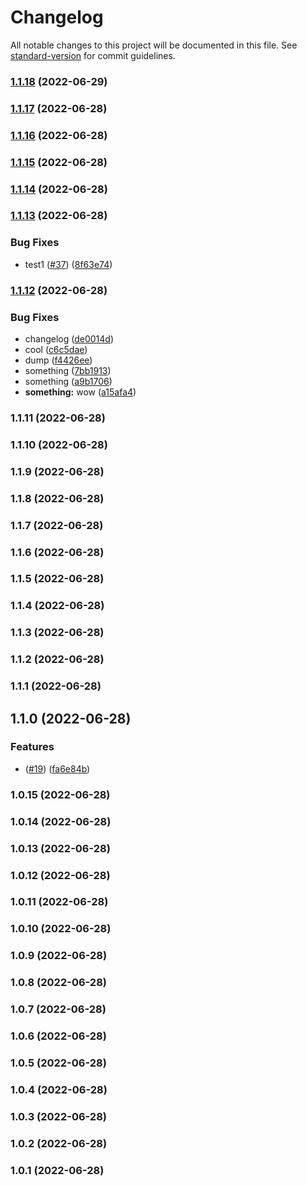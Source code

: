 # Changelog

All notable changes to this project will be documented in this file. See [standard-version](https://github.com/conventional-changelog/standard-version) for commit guidelines.

### [1.1.18](https://github.com/VegarRingdalAibel/actiontest/compare/v1.1.17...v1.1.18) (2022-06-29)

### [1.1.17](https://github.com/VegarRingdalAibel/actiontest/compare/v1.1.16...v1.1.17) (2022-06-28)

### [1.1.16](https://github.com/VegarRingdalAibel/actiontest/compare/v1.1.15...v1.1.16) (2022-06-28)

### [1.1.15](https://github.com/VegarRingdalAibel/actiontest/compare/v1.1.13...v1.1.15) (2022-06-28)

### [1.1.14](https://github.com/VegarRingdalAibel/actiontest/compare/v1.1.13...v1.1.14) (2022-06-28)

### [1.1.13](https://github.com/VegarRingdalAibel/actiontest/compare/v1.1.12...v1.1.13) (2022-06-28)


### Bug Fixes

* test1 ([#37](https://github.com/VegarRingdalAibel/actiontest/issues/37)) ([8f63e74](https://github.com/VegarRingdalAibel/actiontest/commits/8f63e745d4727f6ff3dccb8d15b26ecf5338308b))

### [1.1.12](https://github.com/VegarRingdalAibel/actiontest/compare/v1.1.11...v1.1.12) (2022-06-28)


### Bug Fixes

* changelog ([de0014d](https://github.com/VegarRingdalAibel/actiontest/commits/de0014d371618836700b0baa9d2bd58b10c5339f))
* cool ([c6c5dae](https://github.com/VegarRingdalAibel/actiontest/commits/c6c5daeb307d4f4e41d594c6a3d538b5b4d9c279))
* dump ([f4426ee](https://github.com/VegarRingdalAibel/actiontest/commits/f4426ee83fd63059e536ca9a803ee61dcee5717e))
* something ([7bb1913](https://github.com/VegarRingdalAibel/actiontest/commits/7bb1913c2148e304fa1cb050308c65b62888b528))
* something ([a9b1706](https://github.com/VegarRingdalAibel/actiontest/commits/a9b1706d4d803f43994618ca56dc1e11323a195e))
* **something:** wow ([a15afa4](https://github.com/VegarRingdalAibel/actiontest/commits/a15afa4a226ce9834ba66e2090c81b4c8c84f016))

### 1.1.11 (2022-06-28)

### 1.1.10 (2022-06-28)

### 1.1.9 (2022-06-28)

### 1.1.8 (2022-06-28)

### 1.1.7 (2022-06-28)

### 1.1.6 (2022-06-28)

### 1.1.5 (2022-06-28)

### 1.1.4 (2022-06-28)

### 1.1.3 (2022-06-28)

### 1.1.2 (2022-06-28)

### 1.1.1 (2022-06-28)

## 1.1.0 (2022-06-28)


### Features

* ([#19](https://github.com/VegarRingdalAibel/actiontest/issues/19)) ([fa6e84b](https://github.com/VegarRingdalAibel/actiontest/commits/fa6e84b168dec3c5e5443d9cc603d8f8a06eb595))

### 1.0.15 (2022-06-28)

### 1.0.14 (2022-06-28)

### 1.0.13 (2022-06-28)

### 1.0.12 (2022-06-28)

### 1.0.11 (2022-06-28)

### 1.0.10 (2022-06-28)

### 1.0.9 (2022-06-28)

### 1.0.8 (2022-06-28)

### 1.0.7 (2022-06-28)

### 1.0.6 (2022-06-28)

### 1.0.5 (2022-06-28)

### 1.0.4 (2022-06-28)

### 1.0.3 (2022-06-28)

### 1.0.2 (2022-06-28)

### 1.0.1 (2022-06-28)
